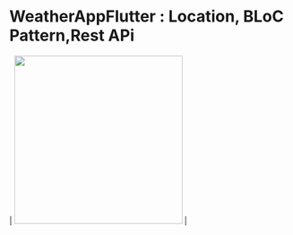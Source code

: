 # WeatherAppFlutter : Location, BLoC Pattern,Rest APi

| <img src="https://user-images.githubusercontent.com/79679398/109417228-f75e1600-79d7-11eb-8e30-b515c4135935.jpg" width="300"> |
